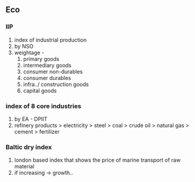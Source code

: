 ## Eco
### IIP
1. index of industrial production
2. by NSO
3. weightage - 
	1. primary goods
	2. intermediary goods
	3. consumer non-durables
	4. consumer durables
	5. infra../ construction goods
	6. capital goods
### index of 8 core industries
1. by  EA - DPIIT
2. refinery products > electricity >  steel > coal > crude oil > natural gas > cement > fertilizer
### Baltic dry index
1. london based index that shows the price of marine transport of raw material
2. if increasing -> growth..
